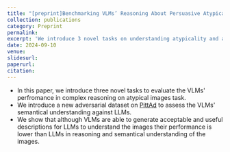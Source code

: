 ```yaml
---
title: "[preprint]Benchmarking VLMs’ Reasoning About Persuasive Atypical Images’"
collection: publications
category: Preprint
permalink: 
excerpt: 'We introduce 3 novel tasks on understanding atypicality and an adversarial dataset on PittAd dataset.'
date: 2024-09-10
venue: 
slidesurl: 
paperurl: 
citation: 
---
```


* In this paper, we introduce three novel tasks to evaluate the VLMs' perfromance in complex reasoning on atypical images task.
* We introduce a new adversarial dataset on [PittAd](https://people.cs.pitt.edu/~kovashka/hussain_zhang_kovashka_ads_cvpr2017.pdf) to assess the VLMs' semantical understanding against LLMs.
* We show that although VLMs are able to generate acceptable and useful descriptions for LLMs to understand the images their performance is lower than LLMs in reasoning and semantical understanding of the images.
